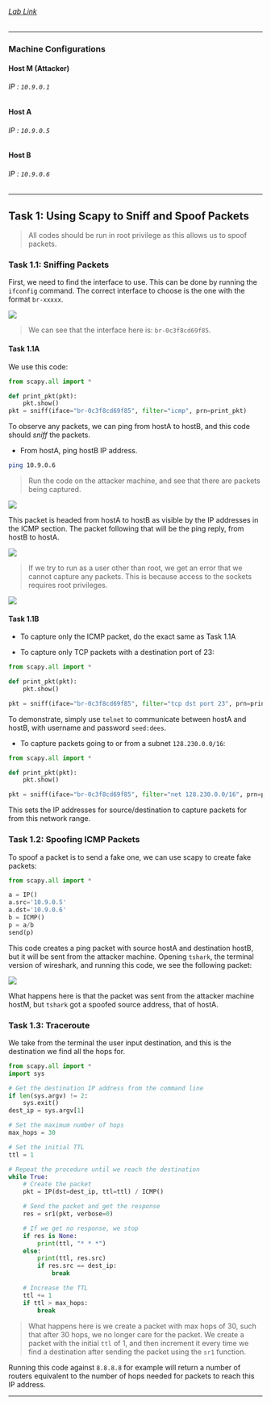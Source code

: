 ###### [Lab Link](https://seedsecuritylabs.org/Labs_20.04/Networking/Sniffing_Spoofing/) 

---
### Machine Configurations

#### Host M (Attacker)

###### IP : `10.9.0.1`
#### Host A

###### IP : `10.9.0.5`

#### Host B

###### IP : `10.9.0.6`

---

## Task 1: Using Scapy to Sniff and Spoof Packets

> All codes should be run in root privilege as this allows us to spoof packets.

### Task 1.1: Sniffing Packets

First, we need to find the interface to use. This can be done by running the `ifconfig` command. The correct interface to choose is the one with the format `br-xxxxx`.

![](./screenshots/sniff-1.png)

> We can see that the interface here is: `br-0c3f8cd69f85`.

#### Task 1.1A

We use this code:

```python
from scapy.all import * 

def print_pkt(pkt): 
    pkt.show()
pkt = sniff(iface="br-0c3f8cd69f85", filter="icmp", prn=print_pkt)
```

To observe any packets, we can ping from hostA to hostB, and this code should *sniff* the packets. 

* From hostA, ping hostB IP address.
```bash
ping 10.9.0.6
```

> Run the code on the attacker machine, and see that there are packets being captured.

![](./screenshots/sniff-2.png)

This packet is headed from hostA to hostB as visible by the IP addresses in the ICMP section. The packet following that will be the ping reply, from hostB to hostA.

![](./screenshots/sniff-3.png)

> If we try to run as a user other than root, we get an error that we cannot capture any packets. This is because access to the sockets requires root privileges.

![](./screenshots/sniff-4.png)

#### Task 1.1B

* To capture only the ICMP packet, do the exact same as Task 1.1A

* To capture only TCP packets with a destination port of 23:

```python
from scapy.all import * 

def print_pkt(pkt): 
    pkt.show()

pkt = sniff(iface="br-0c3f8cd69f85", filter="tcp dst port 23", prn=print_pkt)
```

To demonstrate, simply use `telnet` to communicate between hostA and hostB, with username and password `seed:dees`.

* To capture packets going to or from a subnet `128.230.0.0/16`:

```python
from scapy.all import * 

def print_pkt(pkt): 
    pkt.show()

pkt = sniff(iface="br-0c3f8cd69f85", filter="net 128.230.0.0/16", prn=print_pkt)
```

This sets the IP addresses for source/destination to capture packets for from this network range.

### Task 1.2: Spoofing ICMP Packets

To spoof a packet is to send a fake one, we can use scapy to create fake packets:

```python
from scapy.all import * 

a = IP()
a.src='10.9.0.5'
a.dst='10.9.0.6'
b = ICMP()
p = a/b
send(p)
```

This code creates a ping packet with source hostA and destination hostB, but it will be sent from the attacker machine. Opening `tshark`, the terminal version of wireshark, and running this code, we see the following packet:

![](./screenshots/sniff-5.png)

What happens here is that the packet was sent from the attacker machine hostM, but `tshark` got a spoofed source address, that of hostA.

### Task 1.3: Traceroute

We take from the terminal the user input destination, and this is the destination we find all the hops for.

```python
from scapy.all import *
import sys

# Get the destination IP address from the command line
if len(sys.argv) != 2:
    sys.exit()
dest_ip = sys.argv[1]

# Set the maximum number of hops
max_hops = 30

# Set the initial TTL
ttl = 1

# Repeat the procedure until we reach the destination
while True:
    # Create the packet
    pkt = IP(dst=dest_ip, ttl=ttl) / ICMP()

    # Send the packet and get the response
    res = sr1(pkt, verbose=0)

    # If we get no response, we stop
    if res is None:
        print(ttl, "* * *")
    else:
        print(ttl, res.src)
        if res.src == dest_ip:
            break

    # Increase the TTL
    ttl += 1
    if ttl > max_hops:
        break
```
> What happens here is we create a packet with max hops of 30, such that after 30 hops, we no longer care for the packet.
> We create a packet with the initial `ttl` of 1, and then increment it every time we find a destination after sending the packet using the `sr1` function.

Running this code against `8.8.8.8` for example will return a number of routers equivalent to the number of hops needed for packets to reach this IP address.

---
